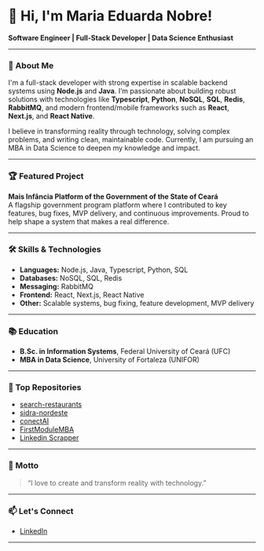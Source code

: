 # 👋 Hi, I'm Maria Eduarda Nobre!

**Software Engineer | Full-Stack Developer | Data Science Enthusiast**

---

### 🚀 About Me

I'm a full-stack developer with strong expertise in scalable backend systems using **Node.js** and **Java**. I’m passionate about building robust solutions with technologies like **Typescript**, **Python**, **NoSQL**, **SQL**, **Redis**, **RabbitMQ**, and modern frontend/mobile frameworks such as **React**, **Next.js**, and **React Native**.

I believe in transforming reality through technology, solving complex problems, and writing clean, maintainable code. Currently, I am pursuing an MBA in Data Science to deepen my knowledge and impact.

---

### 🏆 Featured Project

**Mais Infância Platform of the Government of the State of Ceará**  
A flagship government program platform where I contributed to key features, bug fixes, MVP delivery, and continuous improvements. Proud to help shape a system that makes a real difference.

---

### 🛠️ Skills & Technologies

- **Languages:** Node.js, Java, Typescript, Python, SQL
- **Databases:** NoSQL, SQL, Redis
- **Messaging:** RabbitMQ
- **Frontend:** React, Next.js, React Native
- **Other:** Scalable systems, bug fixing, feature development, MVP delivery

---

### 📚 Education

- **B.Sc. in Information Systems**, Federal University of Ceará (UFC)
- **MBA in Data Science**, University of Fortaleza (UNIFOR)

---

### 🌟 Top Repositories

- [search-restaurants](https://github.com/duddanobre/search-restaurants)
- [sidra-nordeste](https://github.com/duddanobre/sidra-nordeste)
- [conectAI](https://github.com/duddanobre/conectAI)
- [FirstModuleMBA](https://github.com/duddanobre/FirstModuleMBA)
- [Linkedin Scrapper](https://github.com/duddanobre/linkedin-scrapper-next)

---

### 💬 Motto

> “I love to create and transform reality with technology.”

---

### 📫 Let's Connect

- [LinkedIn](https://www.linkedin.com/in/dudanobre/)

---

<!--
Feel free to add more sections or ask for a specific style! 🚀
-->
